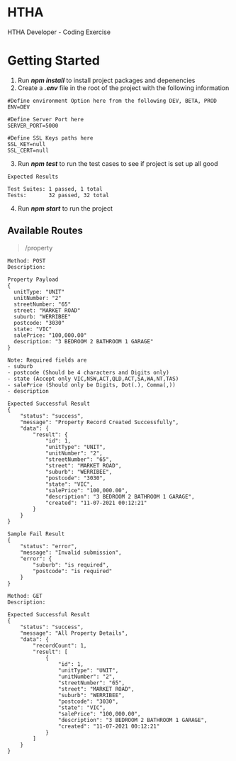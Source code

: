 # HTHA
HTHA Developer - Coding Exercise

# Getting Started
1. Run **_npm install_** to install project packages and depenencies
2. Create a **_.env_** file in the root of the project with the following information
```
#Define environment Option here from the following DEV, BETA, PROD
ENV=DEV
 
#Define Server Port here
SERVER_PORT=5000

#Define SSL Keys paths here
SSL_KEY=null
SSL_CERT=null
```
3. Run **_npm test_** to run the test cases to see if project is set up all good
```
Expected Results

Test Suites: 1 passed, 1 total
Tests:       32 passed, 32 total
```

4. Run **_npm start_** to run the project

## Available Routes
> /property
```
Method: POST
Description: 

Property Payload
{
  unitType: "UNIT"
  unitNumber: "2"
  streetNumber: "65"
  street: "MARKET ROAD"
  suburb: "WERRIBEE"
  postcode: "3030"
  state: "VIC"
  salePrice: "100,000.00"
  description: "3 BEDROOM 2 BATHROOM 1 GARAGE"
}

Note: Required fields are
- suburb
- postcode (Should be 4 characters and Digits only)
- state (Accept only VIC,NSW,ACT,QLD,ACT,SA,WA,NT,TAS)
- salePrice (Should only be Digits, Dot(.), Comma(,))
- description

Expected Successful Result
{
    "status": "success",
    "message": "Property Record Created Successfully",
    "data": {
        "result": {
            "id": 1,
            "unitType": "UNIT",
            "unitNumber": "2",
            "streetNumber": "65",
            "street": "MARKET ROAD",
            "suburb": "WERRIBEE",
            "postcode": "3030",
            "state": "VIC",
            "salePrice": "100,000.00",
            "description": "3 BEDROOM 2 BATHROOM 1 GARAGE",
            "created": "11-07-2021 00:12:21"
        }
    }
}

Sample Fail Result
{
    "status": "error",
    "message": "Invalid submission",
    "error": {
        "suburb": "is required",
        "postcode": "is required"
    }
}
```
```
Method: GET
Description: 

Expected Successful Result
{
    "status": "success",
    "message": "All Property Details",
    "data": {
        "recordCount": 1,
        "result": [
            {
                "id": 1,
                "unitType": "UNIT",
                "unitNumber": "2",
                "streetNumber": "65",
                "street": "MARKET ROAD",
                "suburb": "WERRIBEE",
                "postcode": "3030",
                "state": "VIC",
                "salePrice": "100,000.00",
                "description": "3 BEDROOM 2 BATHROOM 1 GARAGE",
                "created": "11-07-2021 00:12:21"
            }
        ]
    }
}

```

